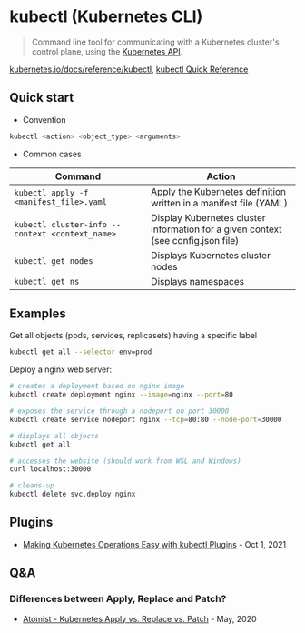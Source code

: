 # kubectl (Kubernetes CLI)

> Command line tool for communicating with a Kubernetes cluster's control plane, using the [Kubernetes API](https://kubernetes.io/docs/reference/command-line-tools-reference/kube-apiserver/).

[kubernetes.io/docs/reference/kubectl](https://kubernetes.io/docs/reference/kubectl/), [kubectl Quick Reference](https://kubernetes.io/docs/reference/kubectl/quick-reference/)

## Quick start

- Convention

```bash
kubectl <action> <object_type> <arguments>
```

- Common cases

Command                                         | Action
------------------------------------------------|----------------------------------------------------------------------------------
`kubectl apply -f <manifest_file>.yaml`         | Apply the Kubernetes definition written in a manifest file (YAML)
`kubectl cluster-info --context <context_name>` | Display Kubernetes cluster information for a given context (see config.json file)
`kubectl get nodes`                             | Displays Kubernetes cluster nodes
`kubectl get ns`                                | Displays namespaces

## Examples

Get all objects (pods, services, replicasets) having a specific label

```bash
kubectl get all --selector env=prod
```

Deploy a nginx web server:

```bash
# creates a deployment based on nginx image
kubectl create deployment nginx --image=nginx --port=80

# exposes the service through a nodeport on port 30000
kubectl create service nodeport nginx --tcp=80:80 --node-port=30000

# displays all objects
kubectl get all

# accesses the website (should work from WSL and Windows)
curl localhost:30000

# cleans-up
kubectl delete svc,deploy nginx
```

## Plugins

- [Making Kubernetes Operations Easy with kubectl Plugins](https://martinheinz.dev/blog/58) - Oct 1, 2021

## Q&A

### Differences between Apply, Replace and Patch?

- [Atomist - Kubernetes Apply vs. Replace vs. Patch](https://blog.atomist.com/kubernetes-apply-replace-patch/) - May, 2020
